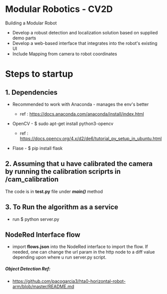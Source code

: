 # Modular Robotics - CV2D
Building a Modular Robot

- Develop a robust detection and localization solution based on supplied demo parts
- Develop a web-based interface that integrates into the robot's existing UI
- Include Mapping from camera to robot coordinates

# Steps to startup
## 1. Dependencies
- Recommended to work with Anaconda - manages the env's better
    - ref : https://docs.anaconda.com/anaconda/install/index.html

- OpenCV - $ sudo apt-get install python3-opencv
    - ref : https://docs.opencv.org/4.x/d2/de6/tutorial_py_setup_in_ubuntu.html

- Flase - $ pip install flask

## 2. Assuming that u have calibrated the camera by running the calibration scriprts in /cam_calibration

The code is in **test.py** file under ***main()*** method


## 3. To Run the algorithm as a service

- run $ python server.py



## NodeRed Interface flow
- import **flows.json** into the NodeRed interface to import the flow. If needed, one can change the url param in the http node to a diff value depending upon where u run server.py script. 

##### Object Detection Ref:
- https://github.com/pacogarcia3/hta0-horizontal-robot-arm/blob/master/README.md
